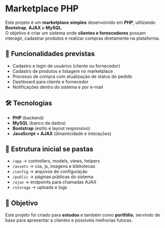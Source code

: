 # Marketplace PHP

Este projeto é um **marketplace simples** desenvolvido em **PHP**, utilizando **Bootstrap**, **AJAX** e **MySQL**.  
O objetivo é criar um sistema onde **clientes e fornecedores** possam interagir, cadastrar produtos e realizar compras diretamente na plataforma.

## 🚀 Funcionalidades previstas
- Cadastro e login de usuários (cliente ou fornecedor)
- Cadastro de produtos e listagem no marketplace
- Processo de compra com atualização de status do pedido
- Dashboard para cliente e fornecedor
- Notificações dentro do sistema e por e-mail

## 🛠 Tecnologias
- **PHP** (backend)
- **MySQL** (banco de dados)
- **Bootstrap** (estilo e layout responsivo)
- **JavaScript + AJAX** (dinamicidade e interações)

## 📂 Estrutura inicial se pastas

- `/app` → controllers, models, views, helpers
- `/assets` → css, js, imagens e bibliotecas
- `/config` → arquivos de configuração
- `/public` → páginas públicas do sistema
- `/ajax` → endpoints para chamadas AJAX
- `/storage` → uploads e logs


## 📌 Objetivo
Este projeto foi criado para **estudos** e também como **portfólio**, servindo de base para apresentar a clientes e possíveis melhorias futuras.

